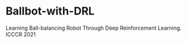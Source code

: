 # Ballbot-with-DRL
Learning  Ball-balancing  Robot  Through  Deep  Reinforcement  Learning. ICCCR 2021
